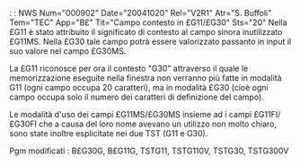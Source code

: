  :  : NWS Num="000902" Date="20041020" Rel="V2R1" Atr="S. Buffoli" Tem="TEC" App="B£" Tit="Campo contesto in £G11/£G30" Sts="20"
Nella £G11 è stato attribuito il significato di contesto al campo sinora inutilizzato £G11MS.
Nella £G30 tale campo potrà essere valorizzato passanto in input il suo valore nel campo £G30MS.

La £G11 riconosce per ora il contesto "G30" attraverso il quale le memorizzazione eseguite nella finestra non verranno più fatte in modalità G11 (ogni campo occupa 20 caratteri), ma in modalità £G30 (cioè ogni campo occupa solo il numero dei caratteri di definizione del campo).

Le modalità d'uso dei campi £G11MS/£G30MS insieme ad i campi £G11FI/£G30FI che a causa del loro nome
avevano un utilizzo non molto chiaro, sono state inoltre esplicitate nei due TST (G11 e G30).

Pgm modificati :  B£G30G, B£G11G, TSTG11, TSTG110V, TSTG30, TSTG300V
